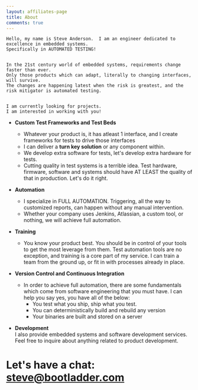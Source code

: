 ```yaml
---
layout: affiliates-page
title: About
comments: true
---
```

    Hello, my name is Steve Anderson.  I am an engineer dedicated to excellence in embedded systems.  
    Specifically in AUTOMATED TESTING!  

  
    In the 21st century world of embedded systems, requirements change faster than ever.
    Only those products which can adapt, literally to changing interfaces, will survive.  
    The changes are happening latest when the risk is greatest, and the risk mitigator is automated testing.
  
    
    I am currently looking for projects.
    I am interested in working with you!  
  
  
* **Custom Test Frameworks and Test Beds**  
    * Whatever your product is, it has atleast 1 interface, and I create frameworks for tests to drive those interfaces
    * I can deliver a **turn key solution** or any component within.
    * We develop extra software for tests, let's develop extra hardware for tests.  
    * Cutting quality in test systems is a terrible idea.  Test hardware, firmware, software and systems should have AT LEAST the quality of that in production.  Let's do it right.

* **Automation**
    * I specialize in FULL AUTOMATION.  Triggering, all the way to customized reports, can happen without any manual intervention.
    * Whether your company uses Jenkins, Atlassian, a custom tool, or nothing, we will achieve full automation.

* **Training**
    * You know your product best.  You should be in control of your tools to get the most leverage from them.  Test automation tools are no exception, and training is a core part of my service.  I can train a team from the ground up, or fit in with processes already in place.

 
* **Version Control and Continuous Integration**  
    * In order to achieve full automation, there are some fundamentals which come from software engineering that you must have.  I can help you say yes, you have all of the below:
         * You test what you ship, ship what you test. 
         * You can deterministically build and rebuild any version
         * Your binaries are built and stored on a server
  
* **Development**  
I also provide embedded systems and software development services.  Feel free to inquire about anything related to product development.

  
  

# Let's have a chat:  <steve@bootladder.com>
